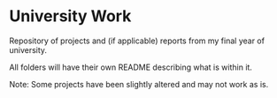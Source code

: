 # University Work

Repository of projects and (if applicable) reports from my final year of university.

All folders will have their own README describing what is within it.




Note: Some projects have been slightly altered and may not work as is.
